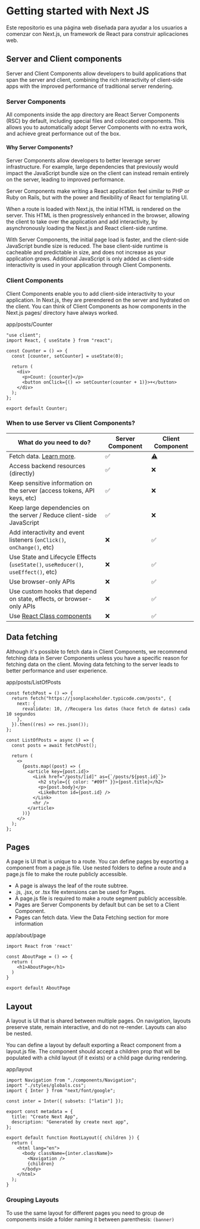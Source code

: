 # Getting started with Next JS

Este repositorio es una página web diseñada para ayudar a los usuarios a comenzar con Next.js, un framework de React para construir aplicaciones web.

## Server and Client components

Server and Client Components allow developers to build applications that span the server and client, combining the rich interactivity of client-side apps with the improved performance of traditional server rendering.

### Server Components

All components inside the app directory are React Server Components (RSC) by default, including special files and colocated components. This allows you to automatically adopt Server Components with no extra work, and achieve great performance out of the box.

#### Why Server Components?

Server Components allow developers to better leverage server infrastructure. For example, large dependencies that previously would impact the JavaScript bundle size on the client can instead remain entirely on the server, leading to improved performance.

Server Components make writing a React application feel similar to PHP or Ruby on Rails, but with the power and flexibility of React for templating UI.

When a route is loaded with Next.js, the initial HTML is rendered on the server. This HTML is then progressively enhanced in the browser, allowing the client to take over the application and add interactivity, by asynchronously loading the Next.js and React client-side runtime.

With Server Components, the initial page load is faster, and the client-side JavaScript bundle size is reduced. The base client-side runtime is cacheable and predictable in size, and does not increase as your application grows. Additional JavaScript is only added as client-side interactivity is used in your application through Client Components.

### Client Components

Client Components enable you to add client-side interactivity to your application. In Next.js, they are prerendered on the server and hydrated on the client. You can think of Client Components as how components in the Next.js pages/ directory have always worked.

app/posts/Counter

```
"use client";
import React, { useState } from "react";

const Counter = () => {
  const [counter, setCounter] = useState(0);

  return (
    <div>
      <p>Count: {counter}</p>
      <button onClick={() => setCounter(counter + 1)}>+</button>
    </div>
  );
};

export default Counter;
```

### When to use Server vs Client Components?

<table><thead><tr><th>What do you need to do?</th><th>Server Component</th><th>Client Component</th></tr></thead><tbody><tr><td>Fetch data. <a href="/docs/data-fetching/fetching" class="relative">Learn more</a>.</td><td>✅</td><td><a href="/docs/rendering/server-and-client-components#data-fetching" class="relative">⚠️</a></td></tr><tr><td>Access backend resources (directly)</td><td>✅</td><td>❌</td></tr><tr><td>Keep sensitive information on the server (access tokens, API keys, etc)</td><td>✅</td><td>❌</td></tr><tr><td>Keep large dependencies on the server / Reduce client-side JavaScript</td><td>✅</td><td>❌</td></tr><tr><td>Add interactivity and event listeners (<code class="inline">onClick()</code>, <code class="inline">onChange()</code>, etc)</td><td>❌</td><td>✅</td></tr><tr><td>Use State and Lifecycle Effects (<code class="inline">useState()</code>, <code class="inline">useReducer()</code>, <code class="inline">useEffect()</code>, etc)</td><td>❌</td><td>✅</td></tr><tr><td>Use browser-only APIs</td><td>❌</td><td>✅</td></tr><tr><td>Use custom hooks that depend on state, effects, or browser-only APIs</td><td>❌</td><td>✅</td></tr><tr><td>Use <a href="https://reactjs.org/docs/components-and-props.html#function-and-class-components" class="absolute" target="_blank" rel="noopener noreferrer">React Class components</a></td><td>❌</td><td>✅</td></tr></tbody></table>

## Data fetching

Although it's possible to fetch data in Client Components, we recommend fetching data in Server Components unless you have a specific reason for fetching data on the client. Moving data fetching to the server leads to better performance and user experience.

app/posts/ListOfPosts

```
const fetchPost = () => {
  return fetch("https://jsonplaceholder.typicode.com/posts", {
    next: {
      revalidate: 10, //Recupera los datos (hace fetch de datos) cada 10 segundos
    },
  }).then((res) => res.json());
};

const ListOfPosts = async () => {
  const posts = await fetchPost();

  return (
    <>
      {posts.map((post) => (
        <article key={post.id}>
          <Link href="/posts/[id]" as={`/posts/${post.id}`}>
            <h2 style={{ color: "#09f" }}>{post.title}</h2>
            <p>{post.body}</p>
            <LikeButton id={post.id} />
          </Link>
          <hr />
        </article>
      ))}
    </>
  );
};
```

## Pages

A page is UI that is unique to a route. You can define pages by exporting a component from a page.js file. Use nested folders to define a route and a page.js file to make the route publicly accessible.

- A page is always the leaf of the route subtree.
- .js, .jsx, or .tsx file extensions can be used for Pages.
- A page.js file is required to make a route segment publicly accessible.
- Pages are Server Components by default but can be set to a Client Component.
- Pages can fetch data. View the Data Fetching section for more information

app/about/page

```
import React from 'react'

const AboutPage = () => {
  return (
    <h1>AboutPage</h1>
  )
}

export default AboutPage
```

## Layout

A layout is UI that is shared between multiple pages. On navigation, layouts preserve state, remain interactive, and do not re-render. Layouts can also be nested.

You can define a layout by default exporting a React component from a layout.js file. The component should accept a children prop that will be populated with a child layout (if it exists) or a child page during rendering.

app/layout

```
import Navigation from "./components/Navigation";
import "./styles/globals.css";
import { Inter } from "next/font/google";

const inter = Inter({ subsets: ["latin"] });

export const metadata = {
  title: "Create Next App",
  description: "Generated by create next app",
};

export default function RootLayout({ children }) {
  return (
    <html lang="en">
      <body className={inter.className}>
        <Navigation />
        {children}
      </body>
    </html>
  );
}

```

### Grouping Layouts

To use the same layout for different pages you need to group de components inside a folder naming it between parenthesis: `(banner)`
